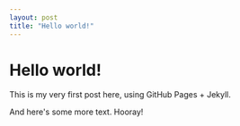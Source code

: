 ```yaml
---
layout: post
title: "Hello world!"
---
```


# Hello world!

This is my very first post here, using GitHub Pages + Jekyll.
<!--more-->
And here's some more text. Hooray!
